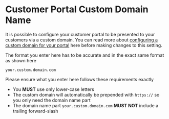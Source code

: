 # Customer Portal Custom Domain Name

It is possible to configure your customer portal to be presented to your customers via a custom domain.  You can read more about [configuring a custom domain for your portal](/esp-config/customize/customer-portal/configure-custom-domain) here before making changes to this setting. 

The format you enter here has to be accurate and in the exact same format as shown here 

`your.custom.domain.com`

Please ensure what you enter here follows these requirements exactly

- You __MUST__ use only lower-case letters
- The custom domain will automatically be prepended with `https://` so you only need the domain name part
- The domain name part `your.custom.domain.com` __MUST NOT__ include a trailing forward-slash

